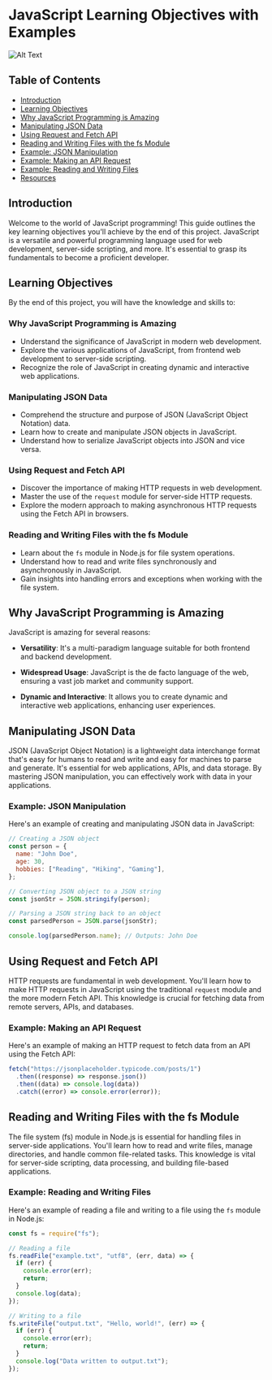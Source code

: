 # JavaScript Learning Objectives with Examples

![Alt Text](https://images.pexels.com/photos/1687141/pexels-photo-1687141.jpeg)



## Table of Contents

- [Introduction](#introduction)
- [Learning Objectives](#learning-objectives)
- [Why JavaScript Programming is Amazing](#why-javascript-programming-is-amazing)
- [Manipulating JSON Data](#manipulating-json-data)
- [Using Request and Fetch API](#using-request-and-fetch-api)
- [Reading and Writing Files with the fs Module](#reading-and-writing-files-with-the-fs-module)
- [Example: JSON Manipulation](#example-json-manipulation)
- [Example: Making an API Request](#example-making-an-api-request)
- [Example: Reading and Writing Files](#example-reading-and-writing-files)
- [Resources](#resources)

## Introduction

Welcome to the world of JavaScript programming! This guide outlines the key learning objectives you'll achieve by the end of this project. JavaScript is a versatile and powerful programming language used for web development, server-side scripting, and more. It's essential to grasp its fundamentals to become a proficient developer.

## Learning Objectives

By the end of this project, you will have the knowledge and skills to:

### Why JavaScript Programming is Amazing

- Understand the significance of JavaScript in modern web development.
- Explore the various applications of JavaScript, from frontend web development to server-side scripting.
- Recognize the role of JavaScript in creating dynamic and interactive web applications.

### Manipulating JSON Data

- Comprehend the structure and purpose of JSON (JavaScript Object Notation) data.
- Learn how to create and manipulate JSON objects in JavaScript.
- Understand how to serialize JavaScript objects into JSON and vice versa.

### Using Request and Fetch API

- Discover the importance of making HTTP requests in web development.
- Master the use of the `request` module for server-side HTTP requests.
- Explore the modern approach to making asynchronous HTTP requests using the Fetch API in browsers.

### Reading and Writing Files with the fs Module

- Learn about the `fs` module in Node.js for file system operations.
- Understand how to read and write files synchronously and asynchronously in JavaScript.
- Gain insights into handling errors and exceptions when working with the file system.

## Why JavaScript Programming is Amazing

JavaScript is amazing for several reasons:

- **Versatility**: It's a multi-paradigm language suitable for both frontend and backend development.

- **Widespread Usage**: JavaScript is the de facto language of the web, ensuring a vast job market and community support.

- **Dynamic and Interactive**: It allows you to create dynamic and interactive web applications, enhancing user experiences.

## Manipulating JSON Data

JSON (JavaScript Object Notation) is a lightweight data interchange format that's easy for humans to read and write and easy for machines to parse and generate. It's essential for web applications, APIs, and data storage. By mastering JSON manipulation, you can effectively work with data in your applications.

### Example: JSON Manipulation

Here's an example of creating and manipulating JSON data in JavaScript:

```javascript
// Creating a JSON object
const person = {
  name: "John Doe",
  age: 30,
  hobbies: ["Reading", "Hiking", "Gaming"],
};

// Converting JSON object to a JSON string
const jsonStr = JSON.stringify(person);

// Parsing a JSON string back to an object
const parsedPerson = JSON.parse(jsonStr);

console.log(parsedPerson.name); // Outputs: John Doe
```

## Using Request and Fetch API

HTTP requests are fundamental in web development. You'll learn how to make HTTP requests in JavaScript using the traditional `request` module and the more modern Fetch API. This knowledge is crucial for fetching data from remote servers, APIs, and databases.

### Example: Making an API Request

Here's an example of making an HTTP request to fetch data from an API using the Fetch API:

```javascript
fetch("https://jsonplaceholder.typicode.com/posts/1")
  .then((response) => response.json())
  .then((data) => console.log(data))
  .catch((error) => console.error(error));
```

## Reading and Writing Files with the fs Module

The file system (fs) module in Node.js is essential for handling files in server-side applications. You'll learn how to read and write files, manage directories, and handle common file-related tasks. This knowledge is vital for server-side scripting, data processing, and building file-based applications.

### Example: Reading and Writing Files

Here's an example of reading a file and writing to a file using the `fs` module in Node.js:

```javascript
const fs = require("fs");

// Reading a file
fs.readFile("example.txt", "utf8", (err, data) => {
  if (err) {
    console.error(err);
    return;
  }
  console.log(data);
});

// Writing to a file
fs.writeFile("output.txt", "Hello, world!", (err) => {
  if (err) {
    console.error(err);
    return;
  }
  console.log("Data written to output.txt");
});
```

